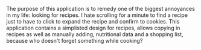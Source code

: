 The purpose of this application is to remedy one of the biggest annoyances in my life: looking for recipes. I hate scrolling for a minute to find a recipe just to have to click to expand the recipe and confirm to cookies. This application contains a simplisted design for recipes, allows copying in recipes as well as manually adding, nutritional data and a shopping list, because who doesn't forget something while cooking?
